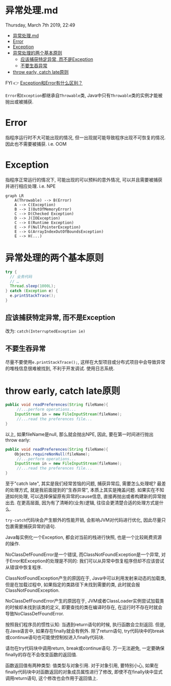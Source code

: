 # 异常处理.md
Thursday, March 7th 2019, 22:49

<!-- @import "[TOC]" {cmd="toc" depthFrom=1 depthTo=6 orderedList=false} -->
<!-- code_chunk_output -->

* [异常处理.md](#异常处理md)
* [Error](#error)
* [Exception](#exception)
* [异常处理的两个基本原则](#异常处理的两个基本原则)
	* [应该捕获特定异常, 而不是Exception](#应该捕获特定异常-而不是exception)
	* [不要生吞异常](#不要生吞异常)
* [throw early, catch late原则](#throw-early-catch-late原则)

<!-- /code_chunk_output -->

FYI :point_right: [Exception和Error有什么区别？](https://time.geekbang.org/column/article/0?cid=82)

`Error`和`Exception`都继承自`Throwable`类, Java中只有`Throwable`类的实例才能被抛出或被捕获.

# Error

指程序运行时不大可能出现的情况, 但一出现就可能导致程序出现不可恢复的情况. 因此也不需要被捕获. i.e. OOM

# Exception

指程序正常运行的情况下, 可能出现的可以预料的意外情况, 可以并且需要被捕获并进行相应处理. i.e. NPE

```mermaid
graph LR
    A(Throwable) --> B(Error)
    A --> C(Exception)
    B --> I(OutOfMemoryError)
    C --> D(Checked Exception)
    D --> J(IOException)
    C --> E(Runtime Exception)
    E --> F(NullPointerException)
    E --> G(ArrayIndexOutOfBoundsException)
    E --> H(...)
```

# 异常处理的两个基本原则

```java
try {
  // 业务代码
  // …
  Thread.sleep(1000L);
} catch (Exception e) {
  e.printStackTrace();
}
```

## 应该捕获特定异常, 而不是Exception

改为: `catch(InterruptedException ie)`

## 不要生吞异常

尽量不要使用`e.printStackTrace();`, 这样在大型项目或分布式项目中会导致异常的堆栈信息很难被找到, 不利于开发调试. 使用日志系统.

# throw early, catch late原则

```java
public void readPreferences(String fileName){
	 //...perform operations...
	InputStream in = new FileInputStream(fileName);
	 //...read the preferences file...
}
```

以上, 如果fileName是null, 那么就会抛出NPE, 因此, 要在第一时间进行抛出 throw early:

```java
public void readPreferences(String fileName){
    Objects.requireNonNull(fileName);
	 //...perform operations...
	InputStream in = new FileInputStream(fileName);
	 //...read the preferences file...
}
```

至于"catch late", 其实是我们经常苦恼的问题, 捕获异常后, 需要怎么处理呢? 最差的处理方式, 就是我前面提到的"生吞异常", 本质上其实是掩盖问题. 如果实在不知道如何处理, 可以选择保留原有异常的cause信息, 直接再抛出或者构建新的异常抛出去. 在更高层面, 因为有了清晰的(业务)逻辑, 往往会更清楚合适的处理方式是什么.

`try-catch`代码块会产生额外的性能开销, 会影响JVM对代码进行优化, 因此尽量只包裹需要捕获异常的语句.

Java每实例化一个Exception, 都会对当前的栈进行快照, 也是一个比较耗费资源的操作.

NoClassDefFoundError是一个错误, 而ClassNotFoundException是一个异常, 对于Error和Exception的处理是不同的: 我们可以从异常中恢复程序但却不应该尝试从错误中恢复程序.

ClassNotFoundException产生的原因在于, Java中可以利用发射来动态的加载类, 但是在加载过程中, 如果指定的类路径下未找到需要的类, 此时就会报ClassNotFoundException.

NoClassDefFoundError产生的原因在于, JVM或者ClassLoader实例尝试加载类的时候却未找到该类的定义, 即要查找的类在编译时存在, 在运行时不存在时就会导致NoClassDefFoundError.

按照我们程序员的惯性认知: 当遇到return语句的时候, 执行函数会立刻返回. 但是, 在Java语言中, 如果存在finally就会有例外. 除了return语句, try代码块中的break或continue语句也可能使控制权进入finally代码块.

请勿在try代码块中调用return, break或continue语句. 万一无法避免, 一定要确保finally的存在不会改变函数的返回值.

 函数返回值有两种类型: 值类型与对象引用. 对于对象引用, 要特别小心, 如果在finally代码块中对函数返回的对象成员属性进行了修改, 即使不在finally块中显式调用return语句, 这个修改也会作用于返回值上.
